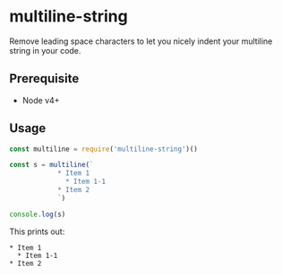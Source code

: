 
# multiline-string

Remove leading space characters to let you nicely indent your multiline string in your code.

## Prerequisite

* Node v4+

## Usage

```js
const multiline = require('multiline-string')()

const s = multiline(`
            * Item 1
              * Item 1-1
            * Item 2
            `)

console.log(s)
```

This prints out:

```
* Item 1
  * Item 1-1
* Item 2
```
